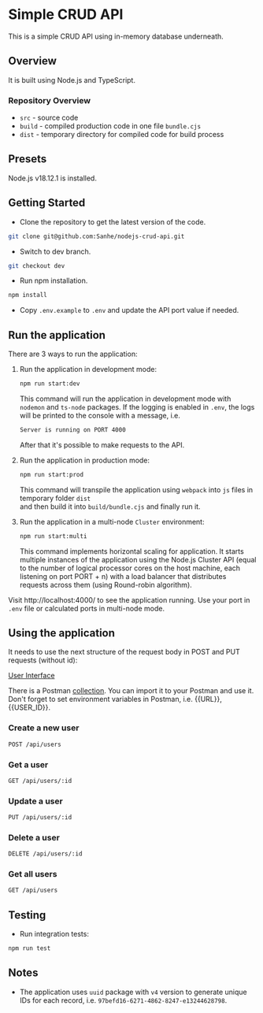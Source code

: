 # Simple CRUD API

This is a simple CRUD API using in-memory database underneath.

## Overview

It is built using Node.js and TypeScript.

### Repository Overview

- `src` - source code
- `build` - compiled production code in one file `bundle.cjs`
- `dist` - temporary directory for compiled code for build process

## Presets

Node.js v18.12.1 is installed.

## Getting Started

* Clone the repository to get the latest version of the code.

```bash
git clone git@github.com:Sanhe/nodejs-crud-api.git
```

* Switch to dev branch.

```bash
git checkout dev
```

* Run npm installation.

```bash
npm install
```

* Copy `.env.example` to `.env` and update the API port value if needed.


## Run the application

There are 3 ways to run the application:

1. Run the application in development mode:

   ```bash
   npm run start:dev
   ```

   This command will run the application in development mode with `nodemon` and `ts-node` packages.
   If the logging is enabled in `.env`, the logs will be printed to the console with a message, i.e.
   
   ```bash
   Server is running on PORT 4000
   ``` 
   
   After that it's possible to make requests to the API. 

4. Run the application in production mode:

   ```bash
   npm run start:prod
   ```

   This command will transpile the application using `webpack` into `js` files in temporary folder `dist`   
   and then build it into `build/bundle.cjs` and finally run it.


3. Run the application in a multi-node `Cluster` environment:

    ```bash
    npm run start:multi
    ```

   This command implements horizontal scaling for application. It starts multiple instances of the application using 
   the Node.js Cluster API (equal to the number of logical processor cores on the host machine, each listening on port 
   PORT + n) with a load balancer that distributes requests across them (using Round-robin algorithm). 

Visit http://localhost:4000/ to see the application running. Use your port in `.env` file or calculated ports in multi-node mode.

## Using the application

It needs to use the next structure of the request body in POST and PUT requests (without id):

[User Interface](./src/component/user/user.interface.ts)

There is a Postman [collection](./user.postman_collection.json). You can import it to your Postman and use it.
Don't forget to set environment variables in Postman, i.e. {{URL}}, {{USER_ID}}.

### Create a new user

```bash
POST /api/users
```

### Get a user

```bash
GET /api/users/:id
```

### Update a user

```bash
PUT /api/users/:id
```

### Delete a user

```bash
DELETE /api/users/:id
```

### Get all users

```bash
GET /api/users
```

## Testing

* Run integration tests:

```bash
npm run test
```


## Notes

* The application uses `uuid` package with `v4` version to generate unique IDs for each record, i.e. `97befd16-6271-4862-8247-e13244628798`.
